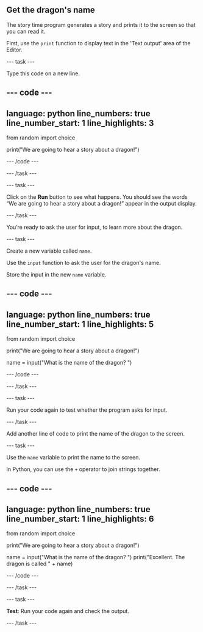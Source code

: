 ## Get the dragon's name

The story time program generates a story and prints it to the screen so that you can read it. 

First, use the `print` function to display text in the 'Text output' area of the Editor.

--- task ---

Type this code on a new line.

--- code ---
---
language: python
line_numbers: true
line_number_start: 1
line_highlights: 3
---
from random import choice

print("We are going to hear a story about a dragon!")

--- /code ---

--- /task ---

--- task ---

Click on the <strong>Run</strong> button to see what happens. You should see the words “We are going to hear a story about a dragon!” appear in the output display.

--- /task ---

You’re ready to ask the user for input, to learn more about the dragon.

--- task ---

Create a new variable called `name`. 

Use the `input` function to ask the user for the dragon's name. 

Store the input in the new `name` variable.

--- code ---
---
language: python
line_numbers: true
line_number_start: 1
line_highlights: 5
---
from random import choice

print("We are going to hear a story about a dragon!")

name = input("What is the name of the dragon? ")

--- /code ---

--- /task ---

--- task ---

Run your code again to test whether the program asks for input.

--- /task ---


Add another line of code to print the name of the dragon to the screen. 

--- task ---

Use the `name` variable to print the name to the screen. 

In Python, you can use the `+` operator to join strings together.

--- code ---
---
language: python
line_numbers: true
line_number_start: 1
line_highlights: 6
---
from random import choice

print("We are going to hear a story about a dragon!")

name = input("What is the name of the dragon? ")
print("Excellent. The dragon is called " + name)

--- /code ---

--- /task ---

--- task ---

**Test**: Run your code again and check the output.

--- /task ---